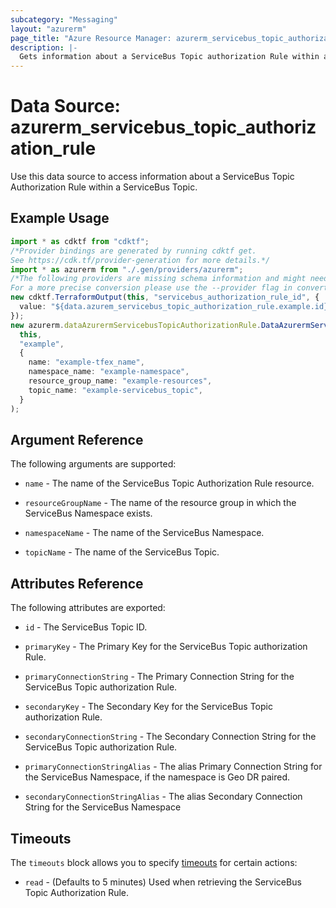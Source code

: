 ```yaml
---
subcategory: "Messaging"
layout: "azurerm"
page_title: "Azure Resource Manager: azurerm_servicebus_topic_authorization_rule"
description: |-
  Gets information about a ServiceBus Topic authorization Rule within a ServiceBus Topic.
---
```


# Data Source: azurerm\_servicebus\_topic\_authorization\_rule

Use this data source to access information about a ServiceBus Topic Authorization Rule within a ServiceBus Topic.

## Example Usage

```typescript
import * as cdktf from "cdktf";
/*Provider bindings are generated by running cdktf get.
See https://cdk.tf/provider-generation for more details.*/
import * as azurerm from "./.gen/providers/azurerm";
/*The following providers are missing schema information and might need manual adjustments to synthesize correctly: azurerm.
For a more precise conversion please use the --provider flag in convert.*/
new cdktf.TerraformOutput(this, "servicebus_authorization_rule_id", {
  value: "${data.azurem_servicebus_topic_authorization_rule.example.id}",
});
new azurerm.dataAzurermServicebusTopicAuthorizationRule.DataAzurermServicebusTopicAuthorizationRule(
  this,
  "example",
  {
    name: "example-tfex_name",
    namespace_name: "example-namespace",
    resource_group_name: "example-resources",
    topic_name: "example-servicebus_topic",
  }
);

```

## Argument Reference

The following arguments are supported:

*   `name` - The name of the ServiceBus Topic Authorization Rule resource.

*   `resourceGroupName` - The name of the resource group in which the ServiceBus Namespace exists.

*   `namespaceName` - The name of the ServiceBus Namespace.

*   `topicName` - The name of the ServiceBus Topic.

## Attributes Reference

The following attributes are exported:

*   `id` - The ServiceBus Topic ID.

*   `primaryKey` - The Primary Key for the ServiceBus Topic authorization Rule.

*   `primaryConnectionString` - The Primary Connection String for the ServiceBus Topic authorization Rule.

*   `secondaryKey` - The Secondary Key for the ServiceBus Topic authorization Rule.

*   `secondaryConnectionString` - The Secondary Connection String for the ServiceBus Topic authorization Rule.

*   `primaryConnectionStringAlias` - The alias Primary Connection String for the ServiceBus Namespace, if the namespace is Geo DR paired.

*   `secondaryConnectionStringAlias` - The alias Secondary Connection String for the ServiceBus Namespace

## Timeouts

The `timeouts` block allows you to specify [timeouts](https://www.terraform.io/language/resources/syntax#operation-timeouts) for certain actions:

* `read` - (Defaults to 5 minutes) Used when retrieving the ServiceBus Topic Authorization Rule.
